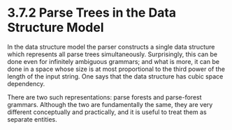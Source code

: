 # 3.7.2 Parse Trees in the Data Structure Model

In the data structure model the parser constructs a single data structure which represents all parse trees simultaneously. Surprisingly, this can be done even for infinitely ambiguous grammars; and what is more, it can be done in a space whose size is at most proportional to the third power of the length of the input string. One says that the data structure has cubic space dependency.

There are two such representations: parse forests and parse-forest grammars. Although the two are fundamentally the same, they are very different conceptually and practically, and it is useful to treat them as separate entities.
